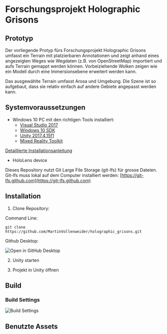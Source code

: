 # Forschungsprojekt Holographic Grisons

## Prototyp

Der vorliegende Protyp fürs Forschungsprojekt Holographic Grisons umfasst ein Terrain mit platzierbaren Annotationen und zeigt anhand eines angezeigten Weges wie Wegdaten (z.B. von OpenStreetMap) importiert und aufs Terrain gemappt werden können. Vorbeiziehende Wolken zeigen wie ein Modell durch eine Immersionsebene erweitert werden kann.

Das ausgewählte Terrain umfasst Arosa und Umgebung. Die Szene ist so aufgebaut, dass sie relativ einfach auf andere Gebiete angepasst werden kann. 

## Systemvoraussetzungen

- Windows 10 PC mit den richtigen Tools installiert:
  - [Visual Studio 2017](https://visualstudio.microsoft.com/downloads/)
  - [Windows 10 SDK](https://developer.microsoft.com/en-US/windows/downloads/windows-10-sdk)
  - [Unity 2017.4.15f1](https://unity3d.com/unity/qa/lts-releases)
  - [Mixed Reality Toolkit](https://github.com/Microsoft/MixedRealityToolkit-Unity/blob/master/README.md)
  
[Detaillierte Installationsanleitung](https://docs.microsoft.com/en-us/windows/mixed-reality/install-the-tools)
- HoloLens device 

Dieses Repository nutzt Git Large File Storage (git-lfs) für grosse Dateien. Git-lfs muss lokal auf dem Computer installiert werden: [https://git-lfs.github.com](https://git-lfs.github.com)

## Installation

1) Clone Repository:

Command Line: 
```
git clone https://github.com/MartinVollenweider/holographic_grisons.git
```

Github Desktop:


![Open in GitHub Desktop](https://user-images.githubusercontent.com/6608578/51750981-f6997e00-20b3-11e9-8ae5-b138ca46a3b9.png)

2) Unity starten

3) Projekt in Unity öffnen


## Build

### Build Settings

![Build Settings](https://user-images.githubusercontent.com/6608578/51751697-c652df00-20b5-11e9-8e6d-076ddb9967e2.jpg)


## Benutzte Assets

